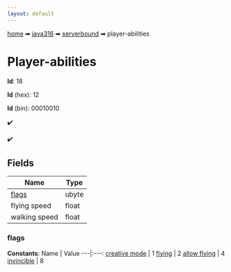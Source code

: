 ```yaml
---
layout: default
---
```


[home](/) ➡ [java316](/protocol/java316) ➡ [serverbound](/protocol/java316/serverbound) ➡ player-abilities

# Player-abilities

**Id**: 18

**Id** (hex): 12

**Id** (bin): 00010010

✔️

✔️

## Fields

Name | Type
---|---
[flags](#flags) | ubyte
flying speed | float
walking speed | float

### flags

**Constants**:
Name | Value
---|:---:
[creative mode](flags_creative-mode) | 1
[flying](flags_flying) | 2
[allow flying](flags_allow-flying) | 4
[invincible](flags_invincible) | 8

